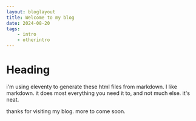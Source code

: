 ```yaml
---
layout: bloglayout
title: Welcome to my blog
date: 2024-08-20
tags: 
    - intro
    - otherintro
---
```



# Heading

i'm using eleventy to generate these html files from markdown. I like markdown. it does most everything you need it to, and not much else. it's neat. 

thanks for visiting my blog. more to come soon. 